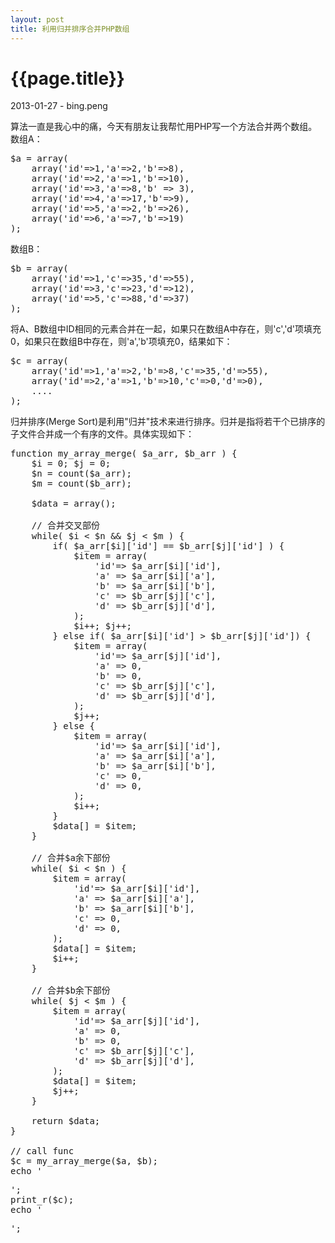 ```yaml
---
layout: post
title: 利用归并排序合并PHP数组
---
```


{{page.title}}
=================
<p>2013-01-27 - bing.peng</p>

算法一直是我心中的痛，今天有朋友让我帮忙用PHP写一个方法合并两个数组。
数组A：
<pre class="brush: php">
$a = array(
	array('id'=>1,'a'=>2,'b'=>8),
	array('id'=>2,'a'=>1,'b'=>10),
	array('id'=>3,'a'=>8,'b' => 3),
	array('id'=>4,'a'=>17,'b'=>9),
	array('id'=>5,'a'=>2,'b'=>26),
	array('id'=>6,'a'=>7,'b'=>19)
);
</pre>

数组B：
<pre class="brush: php">
$b = array(
	array('id'=>1,'c'=>35,'d'=>55),
	array('id'=>3,'c'=>23,'d'=>12),
	array('id'=>5,'c'=>88,'d'=>37)
);
</pre>

将A、B数组中ID相同的元素合并在一起，如果只在数组A中存在，则'c','d'项填充0，如果只在数组B中存在，则'a','b'项填充0，结果如下：
<pre class="brush: php">
$c = array(
	array('id'=>1,'a'=>2,'b'=>8,'c'=>35,'d'=>55),
	array('id'=>2,'a'=>1,'b'=>10,'c'=>0,'d'=>0),
	....
);
</pre>

归并排序(Merge Sort)是利用"归并"技术来进行排序。归并是指将若干个已排序的子文件合并成一个有序的文件。具体实现如下：

<pre class="brush: php">
function my_array_merge( $a_arr, $b_arr ) {
	$i = 0; $j = 0;
 	$n = count($a_arr);
 	$m = count($b_arr);
 	
 	$data = array();
 	
 	// 合并交叉部份
 	while( $i < $n && $j < $m ) {
    	if( $a_arr[$i]['id'] == $b_arr[$j]['id'] ) {
    		$item = array(
    			'id'=> $a_arr[$i]['id'],
    			'a'	=> $a_arr[$i]['a'],
    			'b'	=> $a_arr[$i]['b'],
    			'c'	=> $b_arr[$j]['c'],
    			'd'	=> $b_arr[$j]['d'],
    		);
     		$i++; $j++;
    	} else if( $a_arr[$i]['id'] > $b_arr[$j]['id']) {
    		$item = array(
    			'id'=> $a_arr[$j]['id'],
    			'a'	=> 0,
    			'b'	=> 0,
    			'c'	=> $b_arr[$j]['c'],
    			'd'	=> $b_arr[$j]['d'],
    		);
    		$j++;
    	} else {
    		$item = array(
    			'id'=> $a_arr[$i]['id'],
    			'a'	=> $a_arr[$i]['a'],
    			'b'	=> $a_arr[$i]['b'],
    			'c'	=> 0,
    			'd'	=> 0,
    		);
    		$i++;
   		}
   		$data[] = $item;
	} 
	
	// 合并$a余下部份
	while( $i < $n ) {
		$item = array(
	    	'id'=> $a_arr[$i]['id'],
	    	'a'	=> $a_arr[$i]['a'],
	    	'b'	=> $a_arr[$i]['b'],
	    	'c'	=> 0,
	    	'd'	=> 0,
	    );
	    $data[] = $item;
	    $i++;
	}
	
	// 合并$b余下部份
	while( $j < $m ) {
		$item = array(
	    	'id'=> $a_arr[$j]['id'],
	    	'a'	=> 0,
	    	'b'	=> 0,
	    	'c'	=> $b_arr[$j]['c'],
	    	'd'	=> $b_arr[$j]['d'],
	    );
	    $data[] = $item;
	    $j++;
	}
	
	return $data;
}

// call func
$c = my_array_merge($a, $b);
echo '<pre>';
print_r($c);
echo '</pre>';
</pre>
